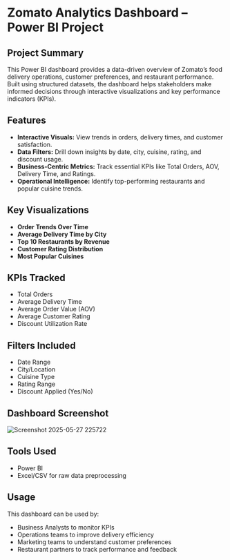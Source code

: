 # Zomato Analytics Dashboard – Power BI Project

## Project Summary

This Power BI dashboard provides a data-driven overview of Zomato’s food delivery operations, customer preferences, and restaurant performance. Built using structured datasets, the dashboard helps stakeholders make informed decisions through interactive visualizations and key performance indicators (KPIs).

## Features

* **Interactive Visuals:** View trends in orders, delivery times, and customer satisfaction.
* **Data Filters:** Drill down insights by date, city, cuisine, rating, and discount usage.
* **Business-Centric Metrics:** Track essential KPIs like Total Orders, AOV, Delivery Time, and Ratings.
* **Operational Intelligence:** Identify top-performing restaurants and popular cuisine trends.

## Key Visualizations

* **Order Trends Over Time**
* **Average Delivery Time by City**
* **Top 10 Restaurants by Revenue**
* **Customer Rating Distribution**
* **Most Popular Cuisines**

## KPIs Tracked

* Total Orders
* Average Delivery Time
* Average Order Value (AOV)
* Average Customer Rating
* Discount Utilization Rate

## Filters Included

* Date Range
* City/Location
* Cuisine Type
* Rating Range
* Discount Applied (Yes/No)

## Dashboard Screenshot

![Screenshot 2025-05-27 225722](https://github.com/user-attachments/assets/1d18eb08-0e12-46f9-b44a-369e2295754f)

## Tools Used

* Power BI
* Excel/CSV for raw data preprocessing

## Usage

This dashboard can be used by:

* Business Analysts to monitor KPIs
* Operations teams to improve delivery efficiency
* Marketing teams to understand customer preferences
* Restaurant partners to track performance and feedback
